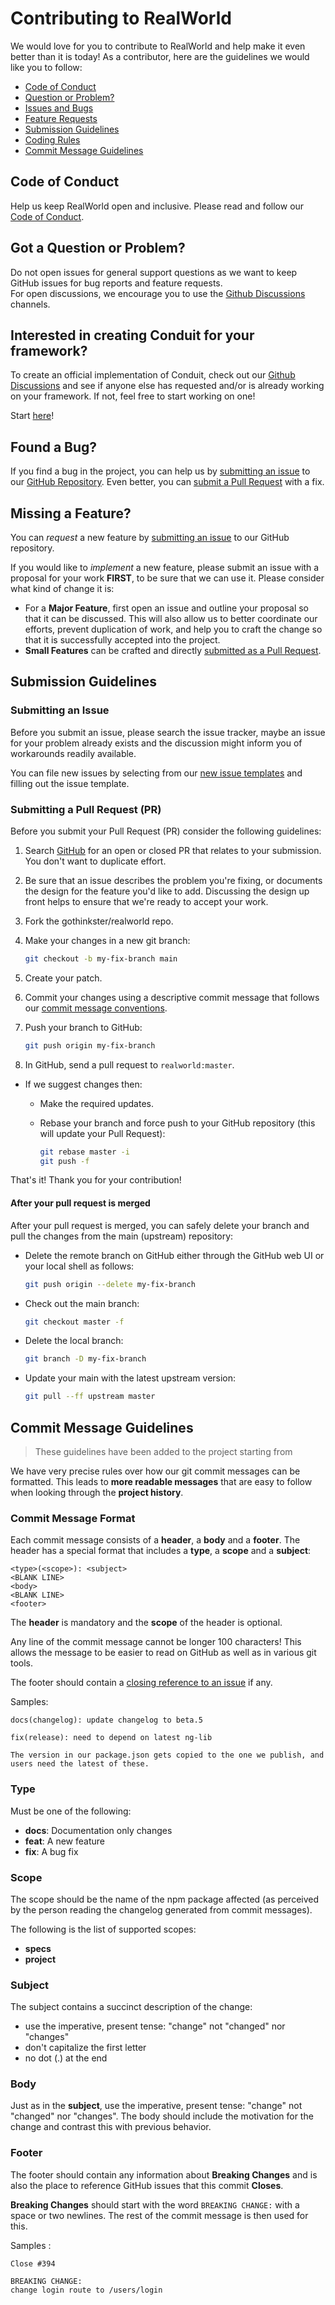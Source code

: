 # Contributing to RealWorld

We would love for you to contribute to RealWorld and help make it even better than it is
today! As a contributor, here are the guidelines we would like you to follow:

- [Code of Conduct](#coc)
- [Question or Problem?](#question)
- [Issues and Bugs](#issue)
- [Feature Requests](#feature)
- [Submission Guidelines](#submit)
- [Coding Rules](#rules)
- [Commit Message Guidelines](#commit)

## <a name="coc"></a> Code of Conduct

Help us keep RealWorld open and inclusive. Please read and follow our [Code of Conduct][coc].

## <a name="question"></a> Got a Question or Problem?

Do not open issues for general support questions as we want to keep GitHub issues for bug reports and feature requests.  
For open discussions, we encourage you to use the [Github Discussions][github-discussions] channels.

## <a name="issue"></a> Interested in creating Conduit for your framework?

To create an official implementation of Conduit, check out our [Github Discussions](https://github.com/gothinkster/realworld/discussions/categories/wip-implementations) and see if anyone else has requested and/or is already working on your framework.
If not, feel free to start working on one!

Start [here][github-spec]!

## <a name="issue"></a> Found a Bug?

If you find a bug in the project, you can help us by
[submitting an issue][github-issue] to our [GitHub Repository][github]. Even better, you can
[submit a Pull Request](#submit-pr) with a fix.

## <a name="feature"></a> Missing a Feature?

You can _request_ a new feature by [submitting an issue](#submit-issue) to our GitHub
repository.

If you would like to _implement_ a new feature, please submit an issue with
a proposal for your work **FIRST**, to be sure that we can use it.
Please consider what kind of change it is:

- For a **Major Feature**, first open an issue and outline your proposal so that it can be
  discussed. This will also allow us to better coordinate our efforts, prevent duplication of work,
  and help you to craft the change so that it is successfully accepted into the project.
- **Small Features** can be crafted and directly [submitted as a Pull Request](#submit-pr).

## <a name="submit"></a> Submission Guidelines

### <a name="submit-issue"></a> Submitting an Issue

Before you submit an issue, please search the issue tracker, maybe an issue for your problem already exists and the discussion might inform you of workarounds readily available.

You can file new issues by selecting from our [new issue templates][github-choose] and filling out the issue template.

### <a name="submit-pr"></a> Submitting a Pull Request (PR)

Before you submit your Pull Request (PR) consider the following guidelines:

1. Search [GitHub](https://github.com/gothinkster/realworld/pulls) for an open or closed PR
   that relates to your submission. You don't want to duplicate effort.
1. Be sure that an issue describes the problem you're fixing, or documents the design for the feature you'd like to add.
   Discussing the design up front helps to ensure that we're ready to accept your work.
1. Fork the gothinkster/realworld repo.
1. Make your changes in a new git branch:

   ```bash
   git checkout -b my-fix-branch main
   ```

1. Create your patch.

1. Commit your changes using a descriptive commit message that follows our
   [commit message conventions](#commit).

1. Push your branch to GitHub:

   ```bash
   git push origin my-fix-branch
   ```

1. In GitHub, send a pull request to `realworld:master`.

- If we suggest changes then:

    - Make the required updates.
    - Rebase your branch and force push to your GitHub repository (this will update your Pull Request):

      ```bash
      git rebase master -i
      git push -f
      ```

That's it! Thank you for your contribution!

#### After your pull request is merged

After your pull request is merged, you can safely delete your branch and pull the changes
from the main (upstream) repository:

- Delete the remote branch on GitHub either through the GitHub web UI or your local shell as follows:

  ```bash
  git push origin --delete my-fix-branch
  ```

- Check out the main branch:

  ```bash
  git checkout master -f
  ```

- Delete the local branch:

  ```bash
  git branch -D my-fix-branch
  ```

- Update your main with the latest upstream version:

  ```bash
  git pull --ff upstream master
  ```

## <a name="commit"></a> Commit Message Guidelines

> These guidelines have been added to the project starting from <include date>
> 

We have very precise rules over how our git commit messages can be formatted. This leads to **more
readable messages** that are easy to follow when looking through the **project history**.

### Commit Message Format

Each commit message consists of a **header**, a **body** and a **footer**. The header has a special
format that includes a **type**, a **scope** and a **subject**:

```
<type>(<scope>): <subject>
<BLANK LINE>
<body>
<BLANK LINE>
<footer>
```

The **header** is mandatory and the **scope** of the header is optional.

Any line of the commit message cannot be longer 100 characters! This allows the message to be easier
to read on GitHub as well as in various git tools.

The footer should contain a [closing reference to an issue](https://help.github.com/articles/closing-issues-via-commit-messages/) if any.

Samples:

```
docs(changelog): update changelog to beta.5
```

```
fix(release): need to depend on latest ng-lib

The version in our package.json gets copied to the one we publish, and users need the latest of these.
```

### Type

Must be one of the following:
- **docs**: Documentation only changes
- **feat**: A new feature
- **fix**: A bug fix

### Scope

The scope should be the name of the npm package affected (as perceived by the person reading the changelog generated from commit messages).

The following is the list of supported scopes:

- **specs**
- **project**

### Subject

The subject contains a succinct description of the change:

- use the imperative, present tense: "change" not "changed" nor "changes"
- don't capitalize the first letter
- no dot (.) at the end

### Body

Just as in the **subject**, use the imperative, present tense: "change" not "changed" nor "changes".
The body should include the motivation for the change and contrast this with previous behavior.

### Footer

The footer should contain any information about **Breaking Changes** and is also the place to
reference GitHub issues that this commit **Closes**.

**Breaking Changes** should start with the word `BREAKING CHANGE:` with a space or two newlines. The rest of the commit message is then used for this.

Samples :

```
Close #394
```

```
BREAKING CHANGE:  
change login route to /users/login
```

[coc]: https://github.com/gothinkster/realworld/blob/main/CODE_OF_CONDUCT.md
[github]: https://github.com/gothinkster/realworld
[github-issue]: https://github.com/gothinkster/realworld/issues/new?assignees=&labels=bug&template=---bug-report.md&title=
[github-feature]: https://github.com/gothinkster/realworld/issues/new?assignees=&labels=enhancement&template=---feature-request.md&title=
[github-choose]: https://github.com/gothinkster/realworld/issues/new/choose
[github-discussions]: https://github.com/gothinkster/realworld/discussions
[github-spec]: https://github.com/gothinkster/realworld/tree/master/spec
